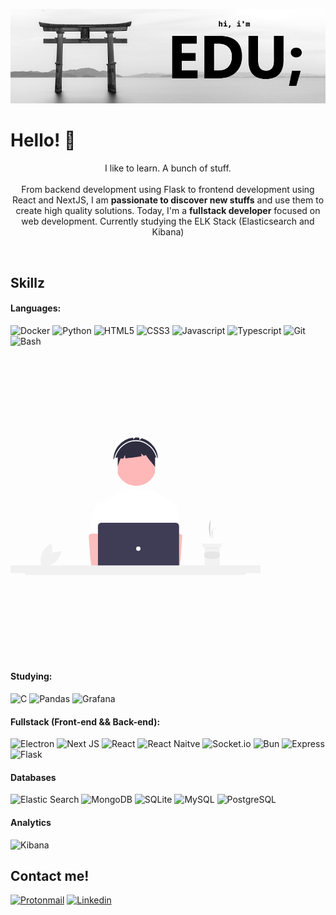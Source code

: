 <p style="align-text: center">
  <img width="auto" src="https://github.com/EdRamos12/EdRamos12/blob/master/vai%20duro.png">
</p>

# Hello! 👋 

<p align="center">I like to learn. A bunch of stuff. <br><br> From backend development using Flask to frontend development using React and NextJS, I am <strong>passionate to discover new stuffs</strong> and use them to create high quality solutions. Today, I'm a <strong>fullstack developer</strong> focused on web development. Currently studying the ELK Stack (Elasticsearch and Kibana)</p>&nbsp;

## Skillz
#### Languages:
![Docker](https://img.shields.io/badge/Docker-FFF?style=for-the-badge&logo=docker&logoColor=black)
![Python](https://img.shields.io/badge/Python-FFF?style=for-the-badge&logo=python&logoColor=black)
![HTML5](https://img.shields.io/badge/HTML5-FFF?style=for-the-badge&logo=html5&logoColor=black)
![CSS3](https://img.shields.io/badge/CSS3-FFF?style=for-the-badge&logo=css3&logoColor=black)
![Javascript](https://img.shields.io/badge/JavaScript-FFF?style=for-the-badge&logo=javascript&logoColor=black)
![Typescript](https://img.shields.io/badge/TypeScript-FFF?style=for-the-badge&logo=typescript&logoColor=black)
![Git](https://img.shields.io/badge/GIT-FFF?style=for-the-badge&logo=git&logoColor=black)
![Bash](https://img.shields.io/badge/GNU%20Bash-FFF?style=for-the-badge&logo=GNU%20Bash&logoColor=black)

<svg min-width="400px" max-width="400px" width="400px" align="right" xmlns="http://www.w3.org/2000/svg" xmlns:xlink="http://www.w3.org/1999/xlink" data-name="Layer 1" width="878.63037" height="483" viewBox="0 0 878.63037 483"><path d="M294.7164,621.20348c-19.51084,14.54436-25.04043,40.13465-25.04043,40.13465s26.10369,2.00928,45.61453-12.53511,25.04043-40.13465,25.04043-40.13465S314.22725,606.65916,294.7164,621.20348Z" transform="translate(-160.68481 -208.5)" fill="#f1f1f1"/><path d="M302.84375,628.03207c-9.37708,22.45621-32.86178,34.02822-32.86178,34.02822s-8.28141-24.83665,1.09568-47.29286,32.86172-34.02822,32.86172-34.02822S312.22084,605.57587,302.84375,628.03207Z" transform="translate(-160.68481 -208.5)" fill="#f1f1f1"/><path d="M864.18723,563.11405h0a194.65688,194.65688,0,0,1-1.63336-42.19544l1.63336-23.307h0c-9.00016,17.90831-6.96615,41.47881,0,65.50242Z" transform="translate(-160.68481 -208.5)" fill="#cacaca"/><path d="M871.20535,567.013h0a143.0906,143.0906,0,0,1-.78588-25.11633l.78588-13.87323h0C866.87509,538.68318,867.85373,552.71319,871.20535,567.013Z" transform="translate(-160.68481 -208.5)" fill="#cacaca"/><path d="M902.40062,584.17028v7.79791a2.3515,2.3515,0,0,1-2.33937,2.33937h-3.899a.777.777,0,0,0-.77979.77979v63.94288a2.35149,2.35149,0,0,1-2.33937,2.33937H845.47587a2.34116,2.34116,0,0,1-2.33938-2.33937V595.08735a.78216.78216,0,0,0-.77979-.77979H837.678a2.34117,2.34117,0,0,1-2.33937-2.33937v-7.79791a2.33615,2.33615,0,0,1,2.33937-2.33938h62.3833A2.3464,2.3464,0,0,1,902.40062,584.17028Z" transform="translate(-160.68481 -208.5)" fill="#f2f2f2"/><rect x="682.52174" y="387.4451" width="52.24601" height="2.33937" fill="#e6e6e6"/><path d="M895.3825,630.36884c-17.48271,7.23486-35.15611,7.31459-53.0258,0v-16.481a83.27378,83.27378,0,0,1,53.0258,0Z" transform="translate(-160.68481 -208.5)" fill="#e6e6e6"/><circle id="fff0188c-9915-4c0d-8339-9317a77083e8" data-name="Ellipse 276" cx="441.8526" cy="99.21067" r="70.6659" fill="#feb8b8"/><path id="ac220ed6-7c3f-4d1e-8d82-3295770c496a-89" data-name="Path 1461" d="M668.54008,246.746a81.61376,81.61376,0,0,0-46.43-35.49166l-8.6754,6.33079v-8.22035a75.12281,75.12281,0,0,0-14.03207-.81741l-7.48468,6.7722V209.11a80.83444,80.83444,0,0,0-55.76328,33.16889c-16.25407,23.43225-18.99783,56.03165-3.01076,79.65191,4.38811-13.48715,9.71486-26.14193,14.1043-39.62775a39.91571,39.91571,0,0,0,10.39873.05039l5.339-12.45857,1.49177,11.93136c16.54971-1.44138,41.0963-4.60742,56.785-7.50784l-1.52581-9.15355,9.12769,7.606c4.80635-1.10624,7.66041-2.11028,7.42476-2.87726,11.66844,18.81119,25.94847,30.82566,37.61558,49.63682C678.33663,293.0056,683.43725,270.95065,668.54008,246.746Z" transform="translate(-160.68481 -208.5)" fill="#2f2e41"/><path d="M754.51974,489.43043c-2.43-14.61929-4.93649-29.51921-11.73089-42.68893-4.46552-8.62629-11.55394-16.84664-21.1096-18.55231a20.4215,20.4215,0,0,1-5.49659-1.27245c-2.79985-1.34871-40.42516-22.82733-46.40535-26.56828-5.13471-3.21152-13.24023-9.158-17.32725-9.158-4.11163-.09038-19.87765,3.579-81.41374-1.23129,0,0-16.90485,6.66319-29.98543,14.74285-.19823-.13063-63.869,34.06031-66.261,33.97034-4.53005-.19075-8.74079,2.70971-11.33775,6.36219-2.5963,3.65239-3.81429,8.174-5.08948,12.54576,13.90677,30.97,26.6308,61.97961,40.5389,92.94963a7.93068,7.93068,0,0,1,1.00579,3.81454,9.30964,9.30964,0,0,1-1.7302,3.81453c-6.82034,10.95592-6.60348,24.736-5.85845,37.61284.74569,12.87686,1.66766,26.47839-4.087,38.02019-1.56523,3.16878-3.60075,6.06924-5.08948,9.238-3.48634,7.17681-4.74624,30.13086-2.71,37.84166l255.12065,7.30869C730.06748,673.1021,754.51974,489.43043,754.51974,489.43043Z" transform="translate(-160.68481 -208.5)" fill="#ffffff"/><path id="bb46eb08-8e3e-4ac5-913b-26d221d967b9-90" data-name="Path 1421" d="M436.31023,551.90313a45.04293,45.04293,0,0,0-.15258,11.10851l3.65653,52.51275c.34331,4.94938.68117,9.88653,1.14573,14.82359.87734,9.58136,2.18792,19.08639,3.81455,28.57778a5.08966,5.08966,0,0,0,5.21639,4.94937c16.096,3.40585,32.72612,3.26965,49.15321,2.34185,25.067-1.39909,89.1978-4.0461,93.11589-9.13583s1.63483-13.32231-3.474-17.43793-89.73865-14.14932-89.73865-14.14932c.82693-6.55285,3.32139-12.72429,5.68777-18.946,4.25049-11.03491,8.22035-22.43228,8.29664-34.2533s-4.37719-24.24962-14.0607-31.02182c-7.9656-5.5597-18.22129-6.591-27.928-6.3621-7.06238.203-19.26485-1.48907-25.71553,1.27245C440.22288,538.431,437.26387,546.90479,436.31023,551.90313Z" transform="translate(-160.68481 -208.5)" fill="#fbbebe"/><path id="efe93a1e-ccdd-49fd-af5f-e26394aa0937-91" data-name="Path 1430" d="M457.62676,458.523a13.16962,13.16962,0,0,0-2.82413,4.51753A213.58786,213.58786,0,0,0,436.862,536.35613a7.32926,7.32926,0,0,1-.82693,3.55028,15.53466,15.53466,0,0,1-1.87049,2.023,7.02422,7.02422,0,0,0,.84,9.89817q.17346.1463.35609.28121c2.09937-3.95082,7.125-5.24231,11.59215-5.58556,21.38872-1.692,42.28155,8.25852,63.73432,7.50784-1.51355-5.23-3.69057-10.25571-4.92486-15.54841-5.4589-23.50169,8.15632-49.08916-.19073-71.72579-1.6675-4.52979-4.45348-8.98325-8.84294-10.96818a23.55527,23.55527,0,0,0-5.66189-1.49858c-5.42075-.97952-16.21183-5.166-21.45275-3.48622-1.93452.624-2.69742,2.44268-4.3009,3.54209C462.87722,455.90186,459.64576,456.474,457.62676,458.523Z" transform="translate(-160.68481 -208.5)" fill="#ffffff"/><path id="a38c3c09-000b-42b7-8619-0229d8aff5e9-92" data-name="Path 1421" d="M754.67242,536.1831c-6.45068-2.76152-18.65315-1.06948-25.71553-1.27245-9.70666-.22892-19.96235.8024-27.928,6.3621-9.68351,6.7722-14.137,19.2008-14.0607,31.02182s4.04615,23.21839,8.29664,34.2533c2.36638,6.22174,4.86084,12.39318,5.68777,18.946,0,0-84.62988,10.0337-89.73865,14.14932s-7.39205,12.34819-3.474,17.43793,126.17305,10.19983,142.2691,6.794a5.08966,5.08966,0,0,0,5.21639-4.94937c1.62663-9.49139,2.93721-18.99642,3.81455-28.57778.46456-4.93706.80242-9.87421,1.14573-14.82359l3.65653-52.51275a45.04293,45.04293,0,0,0-.15258-11.10851C762.73613,546.90479,759.77712,538.431,754.67242,536.1831Z" transform="translate(-160.68481 -208.5)" fill="#fbbebe"/><path id="bd3879bf-5d05-49be-b690-c4d97e29a2ab-93" data-name="Path 1430" d="M734.68691,454.346c-1.60348-1.09941-2.36638-2.91813-4.3009-3.54209-5.24092-1.67976-16.032,2.5067-21.45275,3.48622a23.55527,23.55527,0,0,0-5.66189,1.49858c-4.38946,1.98493-7.17544,6.43839-8.84294,10.96818-8.34705,22.63663,5.26817,48.2241-.19073,71.72579-1.23429,5.2927-3.41131,10.3184-4.92486,15.54841,21.45277.75068,42.3456-9.19987,63.73432-7.50784,4.46712.34325,9.49278,1.63474,11.59215,5.58556q.18253-.13482.35609-.28121a7.02422,7.02422,0,0,0,.84005-9.89817,15.53466,15.53466,0,0,1-1.87049-2.023,7.32926,7.32926,0,0,1-.82693-3.55028,213.58786,213.58786,0,0,0-17.94066-73.31562,13.16962,13.16962,0,0,0-2.82413-4.51753C740.35424,456.474,737.12278,455.90186,734.68691,454.346Z" transform="translate(-160.68481 -208.5)" fill="#ffffff"/><circle cx="420.92361" cy="438.81028" r="19.07275" fill="#fbbebe"/><circle cx="463.15612" cy="438.81028" r="19.07275" fill="#fbbebe"/><path d="M741.57233,690.28819H479.54154a11.55237,11.55237,0,0,1-11.53931-11.53864V519.78292a11.55237,11.55237,0,0,1,11.53931-11.53864H741.57233a11.55237,11.55237,0,0,1,11.5393,11.53864V678.74955A11.55237,11.55237,0,0,1,741.57233,690.28819Z" transform="translate(-160.68481 -208.5)" fill="#3f3d56"/><circle id="bf1cdf42-3b4f-4239-91c9-f6802a29e918" data-name="Ellipse 263" cx="449.2365" cy="390.76627" r="7.63455" fill="#fff"/><polygon points="878.63 449.724 0 449.724 0 476.724 51.97 476.724 51.97 483 826.68 483 826.68 476.724 878.63 476.724 878.63 449.724" fill="#f1f1f1"/><path d="M537.55552,334.04923h0c-11.3546,0-20.55934-9.95244-20.55934-22.22945h0V300.705c0-12.277,9.20473-22.22945,20.55933-22.22945h0v55.57369Z" transform="translate(-160.68481 -208.5)" fill="#ffffff"/><path d="M668.77923,278.47558h0c11.35461,0,20.55935,9.95245,20.55935,22.22943v11.11477c0,12.277-9.20472,22.22945-20.55935,22.22945h0V278.47558Z" transform="translate(-160.68481 -208.5)" fill="#ffffff"/><path d="M679.55259,302.45164h-3.262c0-44.73-33.65638-81.12069-75.026-81.12069-41.36939,0-75.02605,36.3907-75.02605,81.12069h-3.262c0-46.6749,35.11988-84.64766,78.288-84.64766C644.433,217.804,679.55259,255.77677,679.55259,302.45164Z" transform="translate(-160.68481 -208.5)" fill="#ffffff"/></svg>

#### Studying:
![C](https://img.shields.io/badge/C-FFF?style=for-the-badge&logo=c&logoColor=black)
![Pandas](https://img.shields.io/badge/Pandas-FFF?style=for-the-badge&logo=pandas&logoColor=black)
![Grafana](https://img.shields.io/badge/Grafana-FFF?style=for-the-badge&logo=grafana&logoColor=black)

#### Fullstack (Front-end && Back-end):
![Electron](https://img.shields.io/badge/Electron-FFF?style=for-the-badge&logo=electron&logoColor=black)
![Next JS](https://img.shields.io/badge/next%20js-FFF?style=for-the-badge&logo=nextdotjs&logoColor=black)
![React](https://img.shields.io/badge/React-FFF?style=for-the-badge&logo=react&logoColor=black)
![React Naitve](https://img.shields.io/badge/React_Native-FFF?style=for-the-badge&logo=react&logoColor=black)
![Socket.io](https://img.shields.io/badge/Socket.io-FFF?&style=for-the-badge&logo=Socket.io&logoColor=black)
![Bun](https://img.shields.io/badge/bun-FFF?style=for-the-badge&logo=bun&logoColor=black)
![Express](https://img.shields.io/badge/Express%20js-FFF?style=for-the-badge&logo=express&logoColor=black)
![Flask](https://img.shields.io/badge/Flask-FFF?style=for-the-badge&logo=flask&logoColor=black)

#### Databases
![Elastic Search](https://img.shields.io/badge/Elastic_Search-FFF?style=for-the-badge&logo=elasticsearch&logoColor=black)
![MongoDB](https://img.shields.io/badge/MongoDB-FFF?style=for-the-badge&logo=mongodb&logoColor=black)
![SQLite](https://img.shields.io/badge/Sqlite-FFF?style=for-the-badge&logo=sqlite&logoColor=black)
![MySQL](https://img.shields.io/badge/MySQL-FFF?style=for-the-badge&logo=mysql&logoColor=black)
![PostgreSQL](https://img.shields.io/badge/PostgreSQL-FFF?style=for-the-badge&logo=postgresql&logoColor=black)

#### Analytics
![Kibana](https://img.shields.io/badge/Kibana-FFF?style=for-the-badge&logo=Kibana&logoColor=black)

## Contact me!
[![Protonmail](https://img.shields.io/badge/ProtonMail-FFF?style=for-the-badge&logo=protonmail&logoColor=black)](mailto:eduardo_ramos12@protonmail.ch)
[![Linkedin](https://img.shields.io/badge/LinkedIn-FFF?style=for-the-badge&logo=linkedin&logoColor=black)](https://www.linkedin.com/in/eduardo--ramos/)
